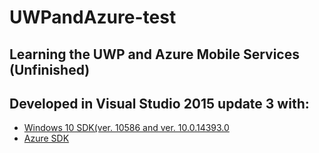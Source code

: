 # UWPandAzure-test

## Learning the UWP and Azure Mobile Services (Unfinished)

## Developed in Visual Studio 2015 update 3 with:
* [Windows 10 SDK(ver. 10586 and ver. 10.0.14393.0](https://developer.microsoft.com/en-us/windows/downloads)
* [Azure SDK](https://azure.microsoft.com/en-us/downloads/)
